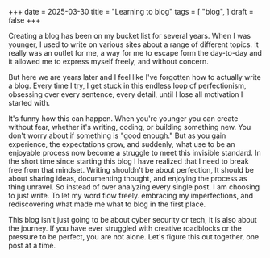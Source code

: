 +++ 
date = 2025-03-30
title = "Learning to blog"
tags = [ "blog",
]
draft = false
+++

Creating a blog has been on my bucket list for several years. When I was younger, I used to write on various sites about a range of different topics. It really was an outlet for me, a way for me to escape form the day-to-day and it allowed me to express myself freely, and without concern.

But here we are years later and I feel like I've forgotten how to actually write a blog. Every time I try, I get stuck in this endless loop of perfectionism, obsessing over every sentence, every detail, until I lose all motivation I started with.

It's funny how this can happen. When you're younger you can create without fear, whether it's writing, coding, or building something new. You don't worry about if something is "good enough." But as you gain experience, the expectations grow, and suddenly, what use to be an enjoyable process now become a struggle to meet this invisible standard.
In the short time since starting this blog I have realized that I need to break free from that mindset. Writing shouldn't be about perfection, It should be about sharing ideas, documenting thought, and enjoying the process as thing unravel. So instead of over analyzing every single post. I am choosing to just write. To let my word flow freely. embracing my imperfections, and rediscovering what made me what to blog in the first place.

This blog isn't just going to be about cyber security or tech, it is also about the journey. If you have ever struggled with creative roadblocks or the pressure to be perfect, you are not alone. Let's figure this out together, one post at a time.
